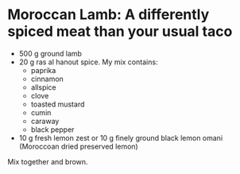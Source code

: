 Moroccan Lamb: A differently spiced meat than your usual taco
==============================================

* 500 g ground lamb
* 20 g ras al hanout spice. My mix contains:
    * paprika
    * cinnamon
    * allspice
    * clove
    * toasted mustard
    * cumin
    * caraway
    * black pepper
* 10 g fresh lemon zest or 10 g finely ground black lemon omani (Moroccoan dried preserved lemon)

Mix together and brown.
